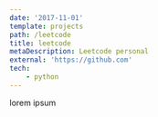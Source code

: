 ```yaml
---
date: '2017-11-01'
template: projects
path: /leetcode
title: leetcode
metaDescription: Leetcode personal
external: 'https://github.com'
tech: 
    - python
---
```

lorem ipsum
